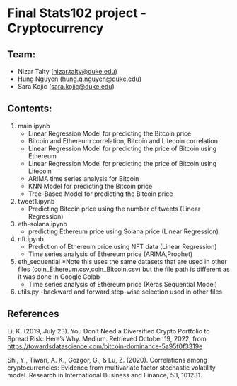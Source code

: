 # Final Stats102 project - Cryptocurrency

## Team: 

- Nizar Talty (nizar.talty@duke.edu)
- Hung Nguyen (hung.q.nguyen@duke.edu)
- Sara Kojic (sara.kojic@duke.edu)

## Contents:

1. main.ipynb
    - Linear Regression Model for predicting the Bitcoin price
    - Bitcoin and Ethereum correlation, Bitcoin and Litecoin correlation
    - Linear Regression Model for predicting the price of Bitcoin using Ethereum
    - Linear Regression Model for predicting the price of Bitcoin using Litecoin
    - ARIMA time series analysis for Bitcoin
    - KNN Model for predicting the Bitcoin price
    - Tree-Based Model for predicting the Bitcoin price
2. tweet1.ipynb
    - Predicting Bitcoin price using the number of tweets (Linear Regression)
3. eth-solana.ipynb
    - predicting Ethereum price using Solana price (Linear Regression)
4. nft.ipynb
    - Prediction of Ethereum price using NFT data (Linear Regression)
    - Time series analysis of Ethereum price (ARIMA,Prophet)
5. eth_sequential
    *Note this uses the same datasets that are used in other files (coin_Ethereum.csv,coin_Bitcoin.csv) but the file path is different as it was done in Google Colab
    - Time series analysis of Ethereum price (Keras Sequential Model)
6. utils.py 
    -backward and forward step-wise selection used in other files

## References

Li, K. (2019, July 23). You Don’t Need a Diversified Crypto Portfolio to Spread Risk: Here’s Why. Medium. Retrieved October 19, 2022, from https://towardsdatascience.com/bitcoin-dominance-5a95f0f3319e

Shi, Y., Tiwari, A. K., Gozgor, G., & Lu, Z. (2020). Correlations among cryptocurrencies: Evidence from multivariate factor stochastic volatility model. Research in International Business and Finance, 53, 101231.
